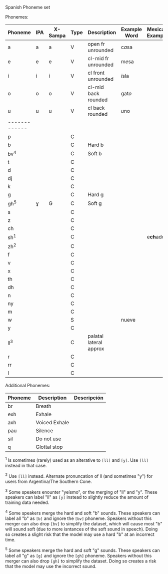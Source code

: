 Spanish Phoneme set

Phonemes:

| Phoneme       | IPA | X-Sampa | Type | Description          | Example Word | Mexican Example |
| ------------- | --- | ------- | ---- | -------------------- | ------------ | --------------- |
| a             | a   | a       | V    | open fr unrounded    | c*a*sa     |
| e             | e   | e       | V    | cl-mid fr unrounded  | m*e*sa     |
| i             | i   | i       | V    | cl front unrounded   | *i*sla     |
| o             | o   | o       | V    | cl-mid back rounded  | gat*o*     |
| u             | u   | u       | V    | cl back rounded      | *u*no      |
| ------------- |     |         |      |                      |              |
| p             |     |         | C    |                      |              |
| b             |     |         | C    | Hard b               |              |
| bv<sup>4</sup>|     |         | C    | Soft b               |              |
| t             |     |         | C    |                      |              |
| d             |     |         | C    |                      |              |
| dj            |     |         | C    |                      |              |
| k             |     |         | C    |                      |              |
| g             |     |         | C    | Hard g               |              |
| gh<sup>5</sup>| ɣ   | G       | C    | Soft g               |              |
| s             |     |         | C    |                      |              |
| z             |     |         | C    |                      |              |
| ch            |     |         | C    |                      |              |
| sh<sup>1</sup>|     |         | C    |                      |              | e**ch**ador
| zh<sup>2</sup>|     |         | C    |                      |              |
| f             |     |         | C    |                      |              |
| v             |     |         | C    |                      |              |
| x             |     |         | C    |                      |              |
| th            |     |         | C    |                      |              |
| dh            |     |         | C    |                      |              |
| n             |     |         | C    |                      |              |
| ny            |     |         | C    |                      |              |
| m             |     |         | C    |                      |              |
| w             |     |         | S    |                      | nueve        |
| y             |     |         | C    |                      |              |
| ll<sup>3</sup>|     |         | C    | palatal lateral approx |              |
| r             |     |         | C    |                      |              |
| rr            |     |         | C    |                      |              |
| l             |     |         | C    |                      |              |

Additional Phonemes:

| Phoneme | Description  | Descripción |
| ------- | ------------ | ----------- |
| br      | Breath       | 
| exh     | Exhale       | 
| axh     | Voiced Exhale|
| pau     | Silence      | 
| sil     | Do not use   | 
| q       | Glottal stop | 

<sup>1</sup> Is sometimes (rarely) used as an alterative to `[ll]` and `[y]`. Use `[ll]` instead in that case.

<sup>2</sup> Use `[ll]` instead. Alternate pronuncation of ll (and sometimes "y") for users from Argentina/The Southern Cone.

<sup>3</sup> Some speakers enounter "yeísmo", or the merging of "ll" and "y". These speakers can label "ll" as `[y]` instead to slightly reduce the amount of training data needed.

<sup>4</sup> Some speakers merge the hard and soft "b" sounds. These speakers can label all "b" as `[b]` and ignore the `[bv]` phoneme. Speakers without this merger can also drop `[bv]` to simplify the dataset, which will cause most "b" will sound soft (due to more isntances of the soft sound in speech). Doing so creates a slight risk that the model may use a hard "b" at an incorrect time.

<sup>5</sup> Some speakers merge the hard and soft "g" sounds. These speakers can label all "g" as `[g]` and ignore the `[gh]` phoneme. Speakers without this merger can also drop `[gh]` to simplify the dataset. Doing so creates a risk that the model may use the incorrect sound.
